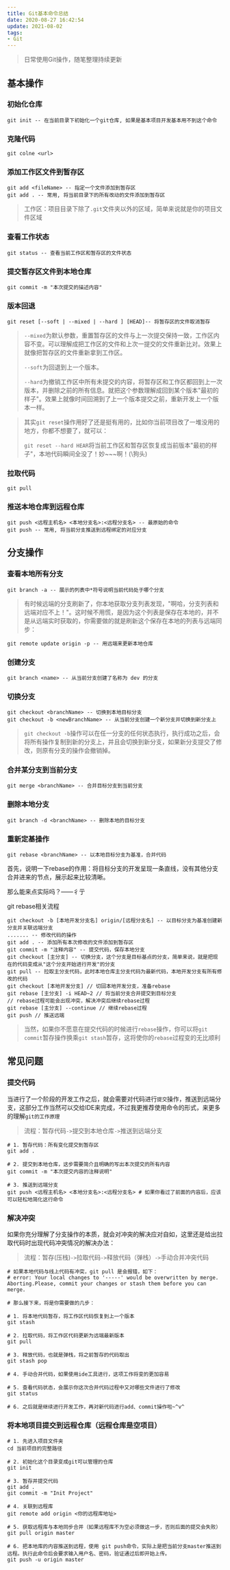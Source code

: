 ```yaml
---
title: Git基本命令总结
date: 2020-08-27 16:42:54
update: 2021-08-02
tags:
- Git
---
```


>   日常使用Git操作，随笔整理持续更新

<!--more-->

## 基本操作

### 初始化仓库

```shell
git init -- 在当前目录下初始化一个git仓库, 如果是基本项目开发基本用不到这个命令
```

### 克隆代码

```shell
git colne <url>
```

### 添加工作区文件到暂存区

```shell
git add <fileName> -- 指定一个文件添加到暂存区
git add . -- 常用, 将当前目录下的所有改动的文件添加到暂存区
```

>   工作区：项目目录下除了`.git`文件夹以外的区域，简单来说就是你的项目文件区域

### 查看工作状态

```shell
git status -- 查看当前工作区和暂存区的文件状态
```

### 提交暂存区文件到本地仓库

```shell
git commit -m "本次提交的描述内容"
```

### 版本回退

```shell
git reset [--soft | --mixed | --hard ] [HEAD]-- 将暂存区的文件取消暂存
```

>   `--mixed`为默认参数，重置暂存区的文件与上一次提交保持一致，工作区内容不变。可以理解成把工作区的文件和上次一提交的文件重新比对。效果上就像把暂存区的文件重新拿到工作区。
>
>   `--soft`为回退到上一个版本。
>
>   `--hard`为撤销工作区中所有未提交的内容，将暂存区和工作区都回到上一次版本，并删除之前的所有信息。就把这个参数理解成回到某个版本"最初的样子"。效果上就像时间回溯到了上一个版本提交之前，重新开发上一个版本一样。

>   其实`git reset`操作用好了还是挺有用的，比如你当前项目改了一堆没用的地方，你都不想要了，就可以：
>
>   `git reset --hard HEAR`将当前工作区和暂存区恢复成当前版本"最初的样子"，本地代码瞬间全没了！妙~~~啊！(\狗头)

### 拉取代码

```shell
git pull
```

### 推送本地仓库到远程仓库

```shell
git push <远程主机名> <本地分支名>:<远程分支名> -- 最原始的命令
git push -- 常用, 将当前分支推送到远程绑定的对应分支
```

## 分支操作

### 查看本地所有分支

```shell
git branch -a -- 展示的列表中*符号说明当前代码处于哪个分支
```

>   有时候远端的分支刷新了，你本地获取分支列表发现，"啊哈，分支列表和远端对应不上！"。这时候不用慌，是因为这个列表是保存在本地的，并不是从远端实时获取的，你需要做的就是刷新这个保存在本地的列表与远端同步：

```shell
git remote update origin -p -- 用远端来更新本地仓库
```

### 创建分支

```shell
git branch <name> -- 从当前分支创建了名称为 dev 的分支
```

### 切换分支

```shell
git checkout <branchName> -- 切换到本地目标分支
git checkout -b <newBranchName> -- 从当前分支创建一个新分支并切换到新分支上
```

>   `git checkout -b`操作可以在任一分支的任何状态执行，执行成功之后，会将所有操作复制到新的分支上，并且会切换到新分支，如果新分支提交了修改，则原有分支的操作会撤销掉。

### 合并某分支到当前分支

```shell
git merge <branchName> -- 合并目标分支到当前分支
```

### 删除本地分支

```shell
git branch -d <branchName> -- 删除本地的目标分支
```

### 重新定基操作

```shell
git rebase <branchName> -- 以本地目标分支为基准，合并代码
```

首先，说明一下rebase的作用：将目标分支的开发呈现一条直线，没有其他分支合并进来的节点，展示起来比较清晰。

那么能来点实际吗？——彳亍

git rebase相关流程

```shell
git checkout -b [本地开发分支名] origin/[远程分支名] -- 以目标分支为基准创建新分支并关联远端分支
....... -- 修改代码的操作
git add . -- 添加所有本次修改的文件添加到暂存区
git commit -m "注释内容" -- 提交代码，保存本地分支
git checkout [主分支] -- 切换分支，这个分支是目标基点的分支，简单来说，就是把现在的代码变成从"这个分支开始进行开发"的分支
git pull -- 拉取主分支代码，此时本地仓库主分支代码为最新代码，本地开发分支有所有修改的代码
git checkout [本地开发分支] // 切回本地开发分支，准备rebase
git rebase [主分支] -i HEAD~2 // 将当前分支合并提交到目标分支
// rebase过程可能会出现冲突，解决冲突后继续rebase过程
git rebase [主分支] --continue // 继续rebase过程
git push // 推送远端
```

>   当然，如果你不愿意在提交代码的时候进行`rebase`操作，你可以将`git commit`暂存操作换乘`git stash`暂存，这将使你的`rebase`过程变的无比顺利

## 常见问题

### 提交代码

当进行了一个阶段的开发工作之后，就会需要对代码进行`提交`操作，推送到远端分支，这部分工作当然可以交给IDE来完成，不过我更推荐使用命令的形式，来更多的理解`git的工作原理`

>   流程：暂存代码`->`提交到本地仓库`->`推送到远端分支

```shell
# 1. 暂存代码：所有变化提交到暂存区
git add .

# 2. 提交到本地仓库，这步需要简介且明确的写出本次提交的所有内容
git commit -m "本次提交内容的注释说明"

# 3. 推送到远端分支
git push <远程主机名> <本地分支名>:<远程分支名> # 如果你看过了前面的内容后，应该可以轻松地简化这行命令
```

### 解决冲突

如果你充分理解了分支操作的本质，就会对冲突的解决应对自如，这里还是给出拉取代码时出现代码冲突情况的解决办法：

>   流程：暂存(压栈)`->`拉取代码`->`释放代码（弹栈）`->`手动合并冲突代码

```shell
# 如果本地代码与线上代码有冲突，git pull 是会报错，如下：
# error: Your local changes to '-----' would be overwritten by merge. Aborting.Please, commit your changes or stash them before you can merge.

# 那么接下来，将是你需要做的几步：

# 1. 将本地代码暂存，将工作区代码恢复到上一个版本
git stash

# 2. 拉取代码，将工作区代码更新为远端最新版本
git pull

# 3. 释放代码，也就是弹栈，将之前暂存的代码取出
git stash pop

# 4. 手动合并代码，如果使用ide工具进行，这项工作将变的更加容易

# 5. 查看代码状态，会展示你这次合并代码过程中又对哪些文件进行了修改
git status

# 6. 之后就是继续进行开发工作，再对新代码进行add、commit操作啦~^v^
```

### 将本地项目提交到远程仓库（远程仓库是空项目）

```shell
# 1. 先进入项目文件夹
cd 当前项目的完整路径

# 2. 初始化这个目录变成git可以管理的仓库
git init

# 3. 暂存并提交代码
git add .
git commit -m "Init Project"

# 4. 关联到远程库
git remote add origin <你的远程库地址>

# 5. 获取远程库与本地同步合并（如果远程库不为空必须做这一步，否则后面的提交会失败）
git pull origin master

# 6. 把本地库的内容推送到远程，使用 git push命令，实际上是把当前分支master推送到远程。执行此命令后会要求输入用户名、密码，验证通过后即开始上传。
git push -u origin master
```

